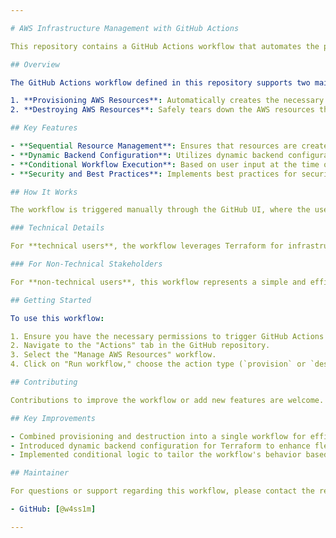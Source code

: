 ```yaml
---

# AWS Infrastructure Management with GitHub Actions

This repository contains a GitHub Actions workflow that automates the provisioning and destruction of AWS resources in a sequential manner. It's designed to simplify infrastructure management for both technical and non-technical users, ensuring a streamlined deployment and teardown process for AWS services.

## Overview

The GitHub Actions workflow defined in this repository supports two main operations:

1. **Provisioning AWS Resources**: Automatically creates the necessary AWS infrastructure for the application, including S3 buckets, EC2 instances, and backend resources like DynamoDB tables for state locking.
2. **Destroying AWS Resources**: Safely tears down the AWS resources that were provisioned, ensuring that no unnecessary services are left running.

## Key Features

- **Sequential Resource Management**: Ensures that resources are created and destroyed in a specific order to maintain dependencies and avoid conflicts.
- **Dynamic Backend Configuration**: Utilizes dynamic backend configuration for Terraform, allowing for flexibility in managing state files across different environments.
- **Conditional Workflow Execution**: Based on user input at the time of workflow dispatch, the workflow can either provision or destroy resources, offering versatility in operations.
- **Security and Best Practices**: Implements best practices for security, including the use of GitHub Secrets to store sensitive information like AWS Access Keys.

## How It Works

The workflow is triggered manually through the GitHub UI, where the user specifies the action type (`provision` or `destroy`). Based on this input, the workflow either proceeds with the provisioning of the AWS infrastructure or the destruction of the previously created resources.

### Technical Details

For **technical users**, the workflow leverages Terraform for infrastructure as code (IaC) to ensure idempotency and repeatability. It includes jobs for setting up Terraform, provisioning backend resources, and managing the main AWS resources. Conditional logic within the workflow allows for flexible management based on the specified action type.

### For Non-Technical Stakeholders

For **non-technical users**, this workflow represents a simple and efficient way to manage the application's infrastructure without needing to understand the underlying technical complexities. By triggering the workflow and selecting the desired action, stakeholders can ensure that the application's infrastructure is aligned with the current needs, whether scaling up for increased demand or scaling down to manage costs.

## Getting Started

To use this workflow:

1. Ensure you have the necessary permissions to trigger GitHub Actions workflows in this repository.
2. Navigate to the "Actions" tab in the GitHub repository.
3. Select the "Manage AWS Resources" workflow.
4. Click on "Run workflow," choose the action type (`provision` or `destroy`), and then click "Run workflow" again.

## Contributing

Contributions to improve the workflow or add new features are welcome. Please follow the standard GitHub pull request process and ensure your changes adhere to best practices for infrastructure management.

## Key Improvements

- Combined provisioning and destruction into a single workflow for efficiency.
- Introduced dynamic backend configuration for Terraform to enhance flexibility.
- Implemented conditional logic to tailor the workflow's behavior based on user input.

## Maintainer

For questions or support regarding this workflow, please contact the repository maintainer.

- GitHub: [@w4ss1m]

---
```

